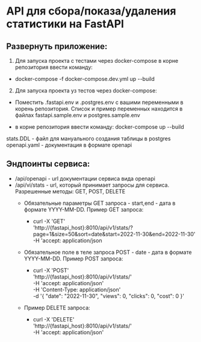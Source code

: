 API для сбора/показа/удаления статистики на FastAPI
===
Развернуть приложение:
----
1. Для запуска проекта с тестами через docker-compose в корне репозитория ввести команду: 

* docker-compose -f docker-compose.dev.yml up --build

2. Для запуска проекта уз тестов через docker-compose:
* Поместить .fastapi.env и .postgres.env с вашими переменными в корень репозитория. 
  Список и пример переменных находится в файлах fastapi.sample.env и postgres.sample.env
  
* в корне репозитория ввести команду: docker-compose up --build

stats.DDL - файл для мануального создания таблицы в postgres
openapi.yaml - документация в формате openapi

Эндпоинты сервиса:
---
* /api/openapi - url документации сервиса вида openapi
* /api/vi/stats - url, который принимает запросы для сервиса.
Разрешенные методы: GET, POST, DELETE
  * Обязательные параметры GET запроса - start,end - дата в формате YYYY-MM-DD. Пример GET запроса: 
    
    * curl -X 'GET' \
  'http://{fastapi_host}:8010/api/v1/stats/?page=1&size=50&sort=date&start=2022-11-30&end=2022-11-30' \
  -H 'accept: application/json
  * Обязательное поле в теле запроса POST - date - дата в формате YYYY-MM-DD. Пример POST запроса:
    * curl -X 'POST' \
  'http://{fastapi_host}:8010/api/v1/stats/' \
  -H 'accept: application/json' \
  -H 'Content-Type: application/json' \
  -d '{
  "date": "2022-11-30",
  "views": 0,
  "clicks": 0,
  "cost": 0
}'
  * Пример DELETE запроса:
    * curl -X 'DELETE' \
  'http://{fastapi_host}:8010/api/v1/stats/' \
  -H 'accept: application/json'

